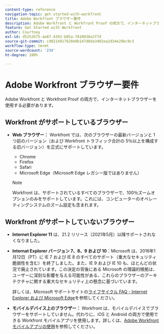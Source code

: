 ```yaml
---
content-type: reference
navigation-topic: get-started-with-workfront
title: Adobe Workfront ブラウザー要件
description: Adobe Workfront と Workfront Proof の両方で、インターネットブラウザーを使用する必要があります。
feature: Get Started with Workfront
author: Courtney
exl-id: d5252675-ae87-4393-b05a-7810036e2f7d
source-git-commit: cd0214917620e0b147d0da3402ea2d34e28bc9c3
workflow-type: tm+mt
source-wordcount: '234'
ht-degree: 100%

---
```


# Adobe Workfront ブラウザー要件

<!--Audited: 01/2024-->

Adobe Workfront と Workfront Proof の両方で、インターネットブラウザーを使用する必要があります。

## Workfront がサポートしているブラウザー

* **Web ブラウザー：** Workfront では、次のブラウザーの最新バージョンと 1 つ前のバージョン（および Workfront トラフィック合計の 5％以上を構成する旧バージョン）を正式にサポートしています。

   * Chrome
   * Firefox
   * Safari
   * Microsoft Edge（Microsoft Edge レガシー版ではありません）

  >[!NOTE]
  >
  >Workfront は、サポートされているすべてのブラウザーで、100％ズームオプションのみをサポートしています。これには、コンピューターのオペレーティングシステムのズーム設定も含まれます。

## Workfront がサポートしていないブラウザー

* **Internet Explorer 11** は、21.2 リリース（2021年5月）以降サポートされなくなりました。
* **Internat Explorer バージョン 7、8、9 および 10**：Microsoft は、2016年1月12日（PT）に IE 7 および IE 8 のすべてのサポート（重大なセキュリティ脆弱性を含む）を終了しました。また、IE 9 および IE 10 も、ほとんどの状況で廃止されています。この決定の背後にある Microsoft の理論的根拠は、ユーザーに深刻な影響を与える可能性がある、これらのブラウザーのアーキテクチャに関する重大なセキュリティ上の懸念に基づいています。

  詳しくは、Microsoft サポートサイトの[ライフサイクル FAQ - Internet Explorer および Microsoft Edge](https://learn.microsoft.com/ja-JP/lifecycle/faq/internet-explorer-microsoft-edge)を参照してください。<!--the title of this page changes; ensure accuracy-->

* **モバイルデバイス上のブラウザー：** Workfront は、モバイルデバイスでブラウザーをサポートしていません。代わりに、iOS と Android の両方で使用できる Workfront モバイルアプリを使用します。詳しくは、[Adobe Workfront モバイルアプリの使用](../workfront-basics/mobile-apps/using-the-workfront-mobile-app/use-the-mobile-app.md)を参照してください。
